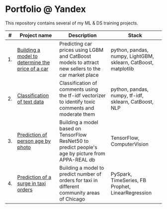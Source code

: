 # Portfolio @ Yandex

This repository contains several of my ML & DS training projects.

| #    | Project name                | Description                                                     | Stack|
| ---- | ------------------------------------------------------------ | ------------------------------------------------------------ | ------------------------------------------------------------ |
| 1.   | [Building a model to determine the price of a car](https://github.com/4Sin/Portfolio/tree/4f74b335f73e76a0674ef15d16e5890c310034b6/Car%20Prices) | Predicting car prices using LGBM and CatBoost models to attract new sellers to the car market place | python, pandas, numpy, LightGBM, sklearn, CatBoost, matplotlib |
| 2.   | [Classification of text data](https://github.com/4Sin/Portfolio/tree/4f74b335f73e76a0674ef15d16e5890c310034b6/Toxic%20Comments) | Classification of comments using the tf-idf vectorizer to identify toxic comments and moderate them | python, pandas, numpy, tf-idf, sklearn, CatBoost, NLP |
| 3.   | [Prediction of person age by photo](https://github.com/4Sin/Portfolio/tree/ca59688475b4551e8f2eae607413f564064d0d0a/ComputerVision%3A%20Ages%20prediction) | Building a model based on TensorFlow ResNet50 to predict people's age by picture from APPA-REAL db | TensorFlow, ComputerVision | 
| 4.   | [Prediction of a surge in taxi orders](Chicago_taxi_PySpark) | Building a model to predict number of orders for taxi in different community areas of Chicago | PySpark, TimeSeries, FB Prophet, LinearRegression | 
